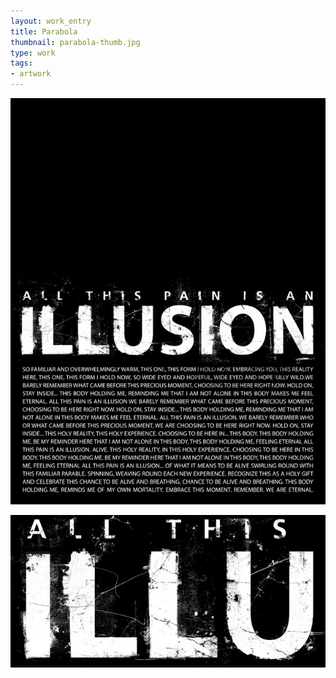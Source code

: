 ```yaml
---
layout: work_entry
title: Parabola
thumbnail: parabola-thumb.jpg
type: work
tags: 
- artwork
---
```


<p><img src="/images/work/2010-06-15_parabola_1.jpg" class="illustration" title="Illustration 1" alt="Illustration 1"></p>

<p><img src="/images/work/2010-06-15_parabola_2.jpg" class="illustration" title="Illustration 2" alt="Illustration 2"></p>